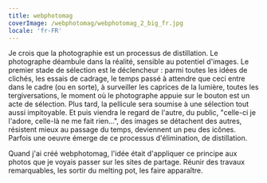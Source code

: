 ```yaml
---
title: webphotomag
coverImage: /webphotomag/webphotomag_2_big_fr.jpg
locale: 'fr-FR'
---
```


Je crois que la photographie est un processus de distillation. Le photographe
déambule dans la réalité, sensible au potentiel d'images. Le premier stade
de sélection est le déclencheur : parmi toutes les idées de clichés, les essais
de cadrage, le temps passé à attendre que ceci entre dans le cadre (ou en sorte),
à surveiller les caprices de la lumière, toutes les tergiversations, le moment
où le photographe appuie sur le bouton est un acte de sélection. Plus tard, la
pellicule sera soumise à une sélection tout aussi impitoyable. Et puis viendra
le regard de l'autre, du public, "celle-ci je l'adore, celle-là ne me fait
rien...", des images se détachent des autres, résistent mieux au passage du
temps, deviennent un peu des icônes. Parfois une oeuvre émerge de ce processus
d'élimination, de distillation.

Quand j'ai créé webphotomag, l'idée était d'appliquer ce principe aux photos que
je voyais passer sur les sites de partage. Réunir des travaux remarquables, les
sortir du melting pot, les faire apparaître.
